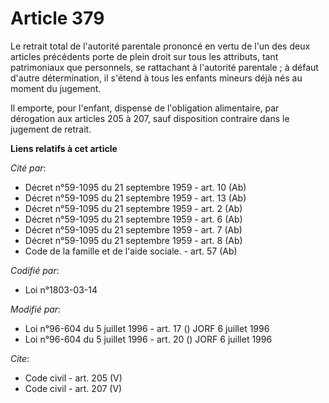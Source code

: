 # Article 379

Le retrait total de l'autorité parentale prononcé en vertu de l'un des deux articles précédents porte de plein droit sur tous
les attributs, tant patrimoniaux que personnels, se rattachant à l'autorité parentale ; à défaut d'autre détermination, il
s'étend à tous les enfants mineurs déjà nés au moment du jugement. 

Il emporte, pour l'enfant, dispense de l'obligation alimentaire, par dérogation aux articles 205 à 207, sauf disposition
contraire dans le jugement de retrait.

**Liens relatifs à cet article**

_Cité par_:

  - Décret n°59-1095 du 21 septembre 1959 - art. 10 (Ab)
  - Décret n°59-1095 du 21 septembre 1959 - art. 13 (Ab)
  - Décret n°59-1095 du 21 septembre 1959 - art. 2 (Ab)
  - Décret n°59-1095 du 21 septembre 1959 - art. 6 (Ab)
  - Décret n°59-1095 du 21 septembre 1959 - art. 7 (Ab)
  - Décret n°59-1095 du 21 septembre 1959 - art. 8 (Ab)
  - Code de la famille et de l'aide sociale. - art. 57 (Ab)

_Codifié par_:

  - Loi n°1803-03-14

_Modifié par_:

  - Loi n°96-604 du 5 juillet 1996 - art. 17 () JORF 6 juillet 1996
  - Loi n°96-604 du 5 juillet 1996 - art. 20 () JORF 6 juillet 1996

_Cite_:

  - Code civil - art. 205 (V)
  - Code civil - art. 207 (V)
